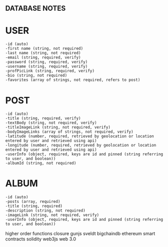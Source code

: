 ## DATABASE NOTES

# USER
    -id (auto)
    -first name (string, not required)
    -last name (string, not required)
    -email (string, required, verify)
    -password (string, required, verify)
    -username (string, required, verify)
    -profPicLink (string, required, verify)
    -bio (string, not required)
    -favorites (array of strings, not required, refers to post)

# POST
    -id (auto)
    -title (string, required, verify)
    -textBody (string, not required, verify)
    -titleImageLink (string, not required, verify)
    -bodyImageLinks (array of strings, not required, verify)
    -latitude (number, required, retrieved by geolocation or location entered by user and retrieved using api)
    -longitude (number, required, retrieved by geolocation or location entered by user and retrieved using api)
    -userInfo (object, required, keys are id and pinned (string referring to user, and boolean))
    -albumId (string, not required)

# ALBUM
    -id (auto)
    -posts (array, required)
    -title (string, required)
    -description (string, not required)
    -imageLink (string, not required, verify)
    -userInfo (object, required, keys are id and pinned (string referring to user, and boolean))


higher order functions
closure
gunjs
sveldt
bigchaindb
ethereum smart contracts
solidity
web3js
web 3.0